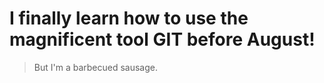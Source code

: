 # I finally learn how to use the magnificent tool **GIT** before August!
> But I'm a barbecued sausage.

